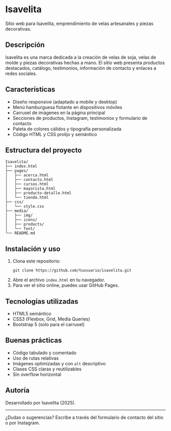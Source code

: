 # Isavelita

Sitio web para Isavelita, emprendimiento de velas artesanales y piezas decorativas.

## Descripción
Isavelita es una marca dedicada a la creación de velas de soja, velas de molde y piezas decorativas hechas a mano. El sitio web presenta productos destacados, catálogo, testimonios, información de contacto y enlaces a redes sociales.

## Características
- Diseño responsive (adaptado a mobile y desktop)
- Menú hamburguesa flotante en dispositivos móviles
- Carrusel de imágenes en la página principal
- Secciones de productos, Instagram, testimonios y formulario de contacto
- Paleta de colores cálidos y tipografía personalizada
- Código HTML y CSS prolijo y semántico

## Estructura del proyecto
```
Isavelita/
├── index.html
├── pages/
│   ├── acerca.html
│   ├── contacto.html
│   ├── cursos.html
│   ├── mayorista.html
│   ├── producto-detalle.html
│   └── tienda.html
├── css/
│   └── style.css
├── media/
│   ├── img/
│   ├── icons/
│   ├── products/
│   └── font/
└── README.md
```

## Instalación y uso
1. Clona este repositorio:
   ```
   git clone https://github.com/tuusuario/isavelita.git
   ```
2. Abre el archivo `index.html` en tu navegador.
3. Para ver el sitio online, puedes usar GitHub Pages.

## Tecnologías utilizadas
- HTML5 semántico
- CSS3 (Flexbox, Grid, Media Queries)
- Bootstrap 5 (solo para el carrusel)

## Buenas prácticas
- Código tabulado y comentado
- Uso de rutas relativas
- Imágenes optimizadas y con `alt` descriptivo
- Clases CSS claras y reutilizables
- Sin overflow horizontal

## Autoría
Desarrollado por Isavelita (2025).

---

¿Dudas o sugerencias? Escribe a través del formulario de contacto del sitio o por Instagram.
